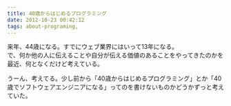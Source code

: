 ```yaml
---
title: 40歳からはじめるプログラミング
date: 2012-10-23 00:42:12
tags: about-programing,
---
```

来年、44歳になる。すでにウェブ業界にはいって13年になる。<br />
で、何か他の人に伝えることや自分が伝える価値のあることをやってきたのかを最近、何となくだけど考えている。

うーん、考えてる。少し前から「40歳からはじめるプログラミング」とか「40歳でソフトウェアエンジニアになる」ってのを書けないものかどうかずっと考えていた。
<p class="mt15p">
